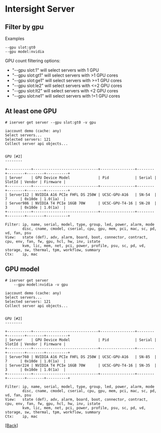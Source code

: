 # Intersight Server

## Filter by gpu

Examples

```
--gpu slot:gt0
--gpu model:nvidia
```

GPU count filtering options:
- "--gpu slot:1" will select servers with 1 GPU
- "--gpu slot:gt1" will select servers with >1 GPU cores
- "--gpu slot:ge1" will select servers with >=1 GPU cores
- "--gpu slot:le2" will select servers with <=2 GPU cores
- "--gpu slot:lt2" will select servers with <2 GPU cores
- "--gpu slot:ne1" will select servers with !=1 GPU cores

## At least one GPU

```
# iserver get server --gpu slot:gt0 -v gpu

iaccount demo (cache: any)
Select servers...
Selected servers: 121
Collect server api objects...


GPU [#2]
--------

+-----------+------------------------------+----------------+--------+--------+--------+----------+
| Server    | GPU Device Model             | Pid            | Serial | SlotId | Vendor | Firmware |
+-----------+------------------------------+----------------+--------+--------+--------+----------+
| Server112 | NVIDIA A16 PCIe FHFL DS 250W | UCSC-GPU-A16   | SN-54  | 7      | 0x10de | 1.0(1a)  |
| Server986 | NVIDIA T4 PCIe 16GB 70W      | UCSC-GPU-T4-16 | SN-28  | 3      | 0x10de | 1.0(1a)  |
+-----------+------------------------------+----------------+--------+--------+--------+----------+

Filter: ip, name, serial, model, type, group, led, power, alarm, mode
        disc, cname, cmodel, cserial, cpu, gpu, mem, pci, mac, sc, pd, vd, fan, psu
View:   state (def), adv, alarm, board, boot, connector, contract, cpu, env, fan, fw, gpu, hcl, hw, inv, istate
        kvm, lic, mem, net, pci, power, profile, psu, sc, pd, vd, storage, sw, thermal, tpm, workflow, summary
Ctx:    ip, mac
```

## GPU model

```
# iserver get server
    --gpu model:nvidia -v gpu

iaccount demo (cache: any)
Select servers...
Selected servers: 121
Collect server api objects...


GPU [#2]
--------

+-----------+------------------------------+----------------+--------+--------+--------+----------+
| Server    | GPU Device Model             | Pid            | Serial | SlotId | Vendor | Firmware |
+-----------+------------------------------+----------------+--------+--------+--------+----------+
| Server760 | NVIDIA A16 PCIe FHFL DS 250W | UCSC-GPU-A16   | SN-85  | 7      | 0x10de | 1.0(1a)  |
| Server224 | NVIDIA T4 PCIe 16GB 70W      | UCSC-GPU-T4-16 | SN-35  | 3      | 0x10de | 1.0(1a)  |
+-----------+------------------------------+----------------+--------+--------+--------+----------+

Filter: ip, name, serial, model, type, group, led, power, alarm, mode
        disc, cname, cmodel, cserial, cpu, gpu, mem, pci, mac, sc, pd, vd, fan, psu
View:   state (def), adv, alarm, board, boot, connector, contract, cpu, env, fan, fw, gpu, hcl, hw, inv, istate
        kvm, lic, mem, net, pci, power, profile, psu, sc, pd, vd, storage, sw, thermal, tpm, workflow, summary
Ctx:    ip, mac
```

[[Back]](./ServerInventory.md)